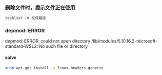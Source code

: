 ### 删除文件时，提示文件正在使用
```powershell
tasklist /m 文件路径
```

### depmod: ERROR
depmod: ERROR: could not open directory /lib/modules/5.10.16.3-microsoft-standard-WSL2: No such file or directory

#### solve
``` bash
sudo apt-get install -y linux-headers-generic
```
